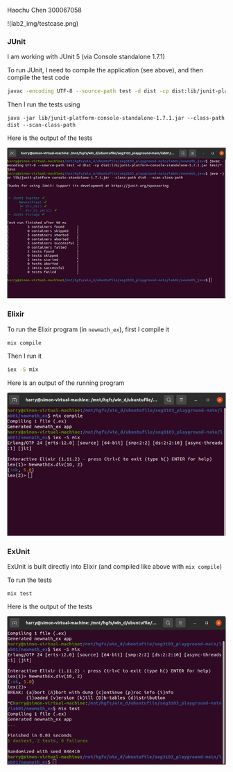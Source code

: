 Haochu Chen
300067058



!(lab2_img/testcase.png)


### JUnit

I am working with JUnit 5 (via Console standalone 1.7.1)

To run JUnit, I need to compile the application (see above), and then compile the test code

```bash
javac -encoding UTF-8 --source-path test -d dist -cp dist:lib/junit-platform-console-standalone-1.7.1.jar test/*.java
```

Then I run the tests using

```
java -jar lib/junit-platform-console-standalone-1.7.1.jar --class-path dist --scan-class-path
```

Here is the output of the tests

![Running JUnit in the console](assets/junit.png)


### Elixir

To run the Elixir program (in `newmath_ex`), first I compile it

```bash
mix compile
```

Then I run it

```bash
iex -S mix
```

Here is an output of the running program

![Running Elixir in the console](assets/elixir.png)

### ExUnit

ExUnit is built directly into Elixir (and compiled like above with `mix compile`)

To run the tests

```
mix test
```

Here is the output of the tests

![Running ExUnit in the console](assets/exunit.png)


